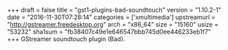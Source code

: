+++
draft = false
title = "gst1-plugins-bad-soundtouch"
version = "1.10.2-1"
date = "2016-11-30T07:28:14"
categories = ['xmultimedia']
upstreamurl = "http://gstreamer.freedesktop.org"
arch = "x86_64"
size = "15160"
usize = "53232"
sha1sum = "fb38407c49e1e646547bbb745d0ee446233eb1f7"
+++
GStreamer soundtouch plugin (Bad).